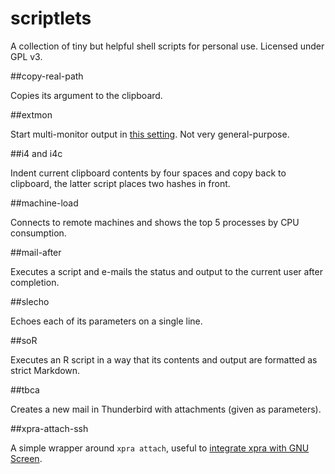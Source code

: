 scriptlets
==========

A collection of tiny but helpful shell scripts for personal use. Licensed under GPL v3.

##copy-real-path

Copies its argument to the clipboard.

##extmon

Start multi-monitor output in [this setting](http://askubuntu.com/a/303897/30266). Not very general-purpose.

##i4 and i4c

Indent current clipboard contents by four spaces and copy back to clipboard, the latter script places two hashes in front.

##machine-load

Connects to remote machines and shows the top 5 processes by CPU consumption.

##mail-after

Executes a script and e-mails the status and output to the current user after completion.

##slecho

Echoes each of its parameters on a single line.

##soR

Executes an R script in a way that its contents and output are formatted as strict Markdown.

##tbca

Creates a new mail in Thunderbird with attachments (given as parameters).

##xpra-attach-ssh

A simple wrapper around `xpra attach`, useful to [integrate xpra with GNU Screen](http://krlmlr.github.io/2013/08/07/integrating-xpra-with-screen/).
